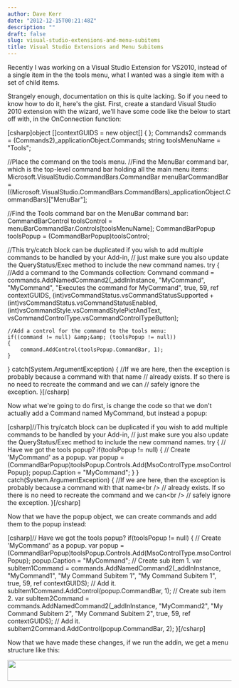 ```yaml
---
author: Dave Kerr
date: "2012-12-15T00:21:48Z"
description: ""
draft: false
slug: visual-studio-extensions-and-menu-subitems
title: Visual Studio Extensions and Menu Subitems
---
```



<p>Recently I was working on a Visual Studio Extension for VS2010, instead of a single item in the the tools menu, what I wanted was a single item with a set of child items.</p>
<p>Strangely enough, documentation on this is quite lacking. So if you need to know how to do it, here's the gist. First, create a standard Visual Studio 2010 extension with the wizard, we'll have some code like the below to start off with, in the OnConnection function:</p>
<p>[csharp]object []contextGUIDS = new object[] { };
Commands2 commands = (Commands2)_applicationObject.Commands;
string toolsMenuName = &quot;Tools&quot;;

//Place the command on the tools menu.
//Find the MenuBar command bar, which is the top-level command bar holding all the main menu items:
Microsoft.VisualStudio.CommandBars.CommandBar menuBarCommandBar = ((Microsoft.VisualStudio.CommandBars.CommandBars)_applicationObject.CommandBars)[&quot;MenuBar&quot;];

//Find the Tools command bar on the MenuBar command bar:
CommandBarControl toolsControl = menuBarCommandBar.Controls[toolsMenuName];
CommandBarPopup toolsPopup = (CommandBarPopup)toolsControl;

//This try/catch block can be duplicated if you wish to add multiple commands to be handled by your Add-in,
//  just make sure you also update the QueryStatus/Exec method to include the new command names.
try
{
	//Add a command to the Commands collection:
    Command command = commands.AddNamedCommand2(_addInInstance, &quot;MyCommand&quot;, &quot;MyCommand&quot;,
        &quot;Executes the command for MyCommand&quot;, true, 59, ref contextGUIDS,
        (int)vsCommandStatus.vsCommandStatusSupported + (int)vsCommandStatus.vsCommandStatusEnabled,
        (int)vsCommandStyle.vsCommandStylePictAndText, vsCommandControlType.vsCommandControlTypeButton);

   	//Add a control for the command to the tools menu:
	if((command != null) &amp;&amp; (toolsPopup != null))
	{
		command.AddControl(toolsPopup.CommandBar, 1);
	}
}
catch(System.ArgumentException)
{
	//If we are here, then the exception is probably because a command with that name
	//  already exists. If so there is no need to recreate the command and we can
    //  safely ignore the exception.
}[/csharp]
<p>Now what we're going to do first, is change the code so that we don't actually add a Command named MyCommand, but instead a popup:</p>
<p>[csharp]//This try/catch block can be duplicated if you wish to add multiple commands to be handled by your Add-in,
//  just make sure you also update the QueryStatus/Exec method to include the new command names.
try
{
	//  Have we got the tools popup?
	if(toolsPopup != null)
	{
        //  Create 'MyCommand' as a popup.
        var popup = (CommandBarPopup)toolsPopup.Controls.Add(MsoControlType.msoControlPopup);
        popup.Caption = &quot;MyCommand&quot;;
	}
}
catch(System.ArgumentException)
{
	//If we are here, then the exception is probably because a command with that name&lt;br /&gt;
	//  already exists. If so there is no need to recreate the command and we can&lt;br /&gt;
    //  safely ignore the exception.
}[/csharp]
<p>Now that we have the popup object, we can create commands and add them to the popup instead:</p>
<p>[csharp]//  Have we got the tools popup?
if(toolsPopup != null)
{
    //  Create 'MyCommand' as a popup.
    var popup = (CommandBarPopup)toolsPopup.Controls.Add(MsoControlType.msoControlPopup);
    popup.Caption = &quot;MyCommand&quot;;
    //  Create sub item 1.
    var subItem1Command = commands.AddNamedCommand2(_addInInstance, &quot;MyCommand1&quot;, &quot;My Command Subitem 1&quot;, &quot;My Command Subitem 1&quot;,
                                                       true, 59, ref contextGUIDS);
    //  Add it.
    subItem1Command.AddControl(popup.CommandBar, 1);
    //  Create sub item 2.
    var subItem2Command = commands.AddNamedCommand2(_addInInstance, &quot;MyCommand2&quot;, &quot;My Command Subitem 2&quot;, &quot;My Command Subitem 2&quot;,
                                                       true, 59, ref contextGUIDS);
    //  Add it.
    subItem2Command.AddControl(popup.CommandBar, 2);
}[/csharp]</p>
<p>Now that we have made these changes, if we run the addin, we get a menu structure like this:</p>
<a href="http://www.dwmkerr.com/wp-content/uploads/2012/12/CommandSubitems.jpg"><img src="http://www.dwmkerr.com/wp-content/uploads/2012/12/CommandSubitems.jpg" alt="" title="CommandSubitems" width="511" height="47" class="alignnone size-full wp-image-177" /></a>

